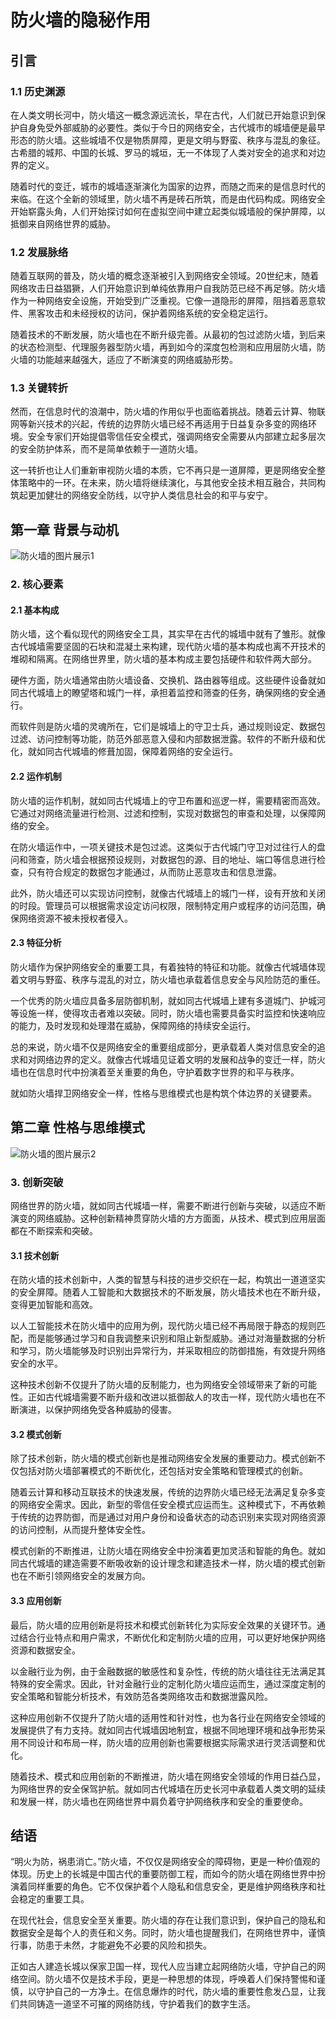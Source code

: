 # 防火墙的隐秘作用

## 引言

### 1.1 历史渊源

在人类文明长河中，防火墙这一概念源远流长，早在古代，人们就已开始意识到保护自身免受外部威胁的必要性。类似于今日的网络安全，古代城市的城墙便是最早形态的防火墙。这些城墙不仅是物质屏障，更是文明与野蛮、秩序与混乱的象征。古希腊的城邦、中国的长城、罗马的城垣，无一不体现了人类对安全的追求和对边界的定义。

随着时代的变迁，城市的城墙逐渐演化为国家的边界，而随之而来的是信息时代的来临。在这个全新的领域里，防火墙不再是砖石所筑，而是由代码构成。网络安全开始崭露头角，人们开始探讨如何在虚拟空间中建立起类似城墙般的保护屏障，以抵御来自网络世界的威胁。

### 1.2 发展脉络

随着互联网的普及，防火墙的概念逐渐被引入到网络安全领域。20世纪末，随着网络攻击日益猖獗，人们开始意识到单纯依靠用户自我防范已经不再足够。防火墙作为一种网络安全设施，开始受到广泛重视。它像一道隐形的屏障，阻挡着恶意软件、黑客攻击和未经授权的访问，保护着网络系统的安全稳定运行。

随着技术的不断发展，防火墙也在不断升级完善。从最初的包过滤防火墙，到后来的状态检测型、代理服务器型防火墙，再到如今的深度包检测和应用层防火墙，防火墙的功能越来越强大，适应了不断演变的网络威胁形势。

### 1.3 关键转折

然而，在信息时代的浪潮中，防火墙的作用似乎也面临着挑战。随着云计算、物联网等新兴技术的兴起，传统的边界防火墙已经不再适用于日益复杂多变的网络环境。安全专家们开始提倡零信任安全模式，强调网络安全需要从内部建立起多层次的安全防护体系，而不是简单依赖于一道防火墙。

这一转折也让人们重新审视防火墙的本质，它不再只是一道屏障，更是网络安全整体策略中的一环。在未来，防火墙将继续演化，与其他安全技术相互融合，共同构筑起更加健壮的网络安全防线，以守护人类信息社会的和平与安宁。

## 第一章 背景与动机

![防火墙的图片展示1](https://images.unsplash.com/photo-1711034526223-169be2b57103?crop=entropy&cs=tinysrgb&fit=max&fm=jpg&ixid=M3w2ODA3MzJ8MHwxfHNlYXJjaHwxfHwlRTklOTglQjIlRTclODElQUIlRTUlQTIlOTl8ZW58MHwwfHx8MTczMjg0ODMzNXww&ixlib=rb-4.0.3&q=80&w=1080)

### 2. 核心要素

#### 2.1 基本构成

防火墙，这个看似现代的网络安全工具，其实早在古代的城墙中就有了雏形。就像古代城墙需要坚固的石块和混凝土来构建，现代防火墙的基本构成也离不开技术的堆砌和隔离。在网络世界里，防火墙的基本构成主要包括硬件和软件两大部分。

硬件方面，防火墙通常由防火墙设备、交换机、路由器等组成。这些硬件设备就如同古代城墙上的瞭望塔和城门一样，承担着监控和筛查的任务，确保网络的安全通行。

而软件则是防火墙的灵魂所在，它们是城墙上的守卫士兵，通过规则设定、数据包过滤、访问控制等功能，防范外部恶意入侵和内部数据泄露。软件的不断升级和优化，就如同古代城墙的修葺加固，保障着网络的安全运行。

#### 2.2 运作机制

防火墙的运作机制，就如同古代城墙上的守卫布置和巡逻一样，需要精密而高效。它通过对网络流量进行检测、过滤和控制，实现对数据包的审查和处理，以保障网络的安全。

在防火墙运作中，一项关键技术是包过滤。这类似于古代城门守卫对过往行人的盘问和筛查，防火墙会根据预设规则，对数据包的源、目的地址、端口等信息进行检查，只有符合规定的数据包才能通过，从而防止恶意攻击和信息泄露。

此外，防火墙还可以实现访问控制，就像古代城墙上的城门一样，设有开放和关闭的时段。管理员可以根据需求设定访问权限，限制特定用户或程序的访问范围，确保网络资源不被未授权者侵入。

#### 2.3 特征分析

防火墙作为保护网络安全的重要工具，有着独特的特征和功能。就像古代城墙体现着文明与野蛮、秩序与混乱的对立，防火墙也承载着信息安全与风险防范的重任。

一个优秀的防火墙应具备多层防御机制，就如同古代城墙上建有多道城门、护城河等设施一样，使得攻击者难以突破。同时，防火墙也需要具备实时监控和快速响应的能力，及时发现和处理潜在威胁，保障网络的持续安全运行。

总的来说，防火墙不仅是网络安全的重要组成部分，更承载着人类对信息安全的追求和对网络边界的定义。就像古代城墙见证着文明的发展和战争的变迁一样，防火墙也在信息时代中扮演着至关重要的角色，守护着数字世界的和平与秩序。

就如防火墙捍卫网络安全一样，性格与思维模式也是构筑个体边界的关键要素。

## 第二章 性格与思维模式

![防火墙的图片展示2](https://images.unsplash.com/photo-1709344839930-e980616f9aa0?crop=entropy&cs=tinysrgb&fit=max&fm=jpg&ixid=M3w2ODA3MzJ8MHwxfHNlYXJjaHwyfHwlRTklOTglQjIlRTclODElQUIlRTUlQTIlOTl8ZW58MHwwfHx8MTczMjg0ODMzNXww&ixlib=rb-4.0.3&q=80&w=1080)

### 3. 创新突破

网络世界的防火墙，就如同古代城墙一样，需要不断进行创新与突破，以适应不断演变的网络威胁。这种创新精神贯穿防火墙的方方面面，从技术、模式到应用层面都在不断探索和突破。

#### 3.1 技术创新

在防火墙的技术创新中，人类的智慧与科技的进步交织在一起，构筑出一道道坚实的安全屏障。随着人工智能和大数据技术的不断发展，防火墙技术也在不断升级，变得更加智能和高效。

以人工智能技术在防火墙中的应用为例，现代防火墙已经不再局限于静态的规则匹配，而是能够通过学习和自我调整来识别和阻止新型威胁。通过对海量数据的分析和学习，防火墙能够及时识别出异常行为，并采取相应的防御措施，有效提升网络安全的水平。

这种技术创新不仅提升了防火墙的反制能力，也为网络安全领域带来了新的可能性。正如古代城墙需要不断升级和改进以抵御敌人的攻击一样，现代防火墙也在不断演进，以保护网络免受各种威胁的侵害。

#### 3.2 模式创新

除了技术创新，防火墙的模式创新也是推动网络安全发展的重要动力。模式创新不仅包括对防火墙部署模式的不断优化，还包括对安全策略和管理模式的创新。

随着云计算和移动互联技术的快速发展，传统的边界防火墙已经无法满足复杂多变的网络安全需求。因此，新型的零信任安全模式应运而生。这种模式下，不再依赖于传统的边界防御，而是通过对用户身份和设备状态的动态识别来实现对网络资源的访问控制，从而提升整体安全性。

模式创新的不断推进，让防火墙在网络安全中扮演着更加灵活和智能的角色。就如同古代城墙的建造需要不断吸收新的设计理念和建造技术一样，防火墙的模式创新也在不断引领网络安全的发展方向。

#### 3.3 应用创新

最后，防火墙的应用创新是将技术和模式创新转化为实际安全效果的关键环节。通过结合行业特点和用户需求，不断优化和定制防火墙的应用，可以更好地保护网络资源和数据安全。

以金融行业为例，由于金融数据的敏感性和复杂性，传统的防火墙往往无法满足其特殊的安全需求。因此，针对金融行业的定制化防火墙应运而生，通过深度定制的安全策略和智能分析技术，有效防范各类网络攻击和数据泄露风险。

这种应用创新不仅提升了防火墙的适用性和针对性，也为各行业在网络安全领域的发展提供了有力支持。就如同古代城墙因地制宜，根据不同地理环境和战争形势采用不同设计和布局一样，防火墙的应用创新也需要根据实际需求进行灵活调整和优化。

随着技术、模式和应用创新的不断推进，防火墙在网络安全领域的作用日益凸显，为网络世界的安全保驾护航。就如同古代城墙在历史长河中承载着人类文明的延续和发展一样，防火墙也在网络世界中肩负着守护网络秩序和安全的重要使命。


## 结语

“明火为防，祸患消亡。”防火墙，不仅仅是网络安全的障碍物，更是一种价值观的体现。历史上的长城是中国古代的重要防御工程，而如今的防火墙在网络世界中扮演着同样重要的角色。它不仅保护着个人隐私和信息安全，更是维护网络秩序和社会稳定的重要工具。

在现代社会，信息安全至关重要。防火墙的存在让我们意识到，保护自己的隐私和数据安全是每个人的责任和义务。同时，防火墙也提醒我们，在网络世界中，谨慎行事，防患于未然，才能避免不必要的风险和损失。

正如古人建造长城以保家卫国一样，现代人应当建立起网络防火墙，守护自己的网络空间。防火墙不仅是技术手段，更是一种思想的体现，呼唤着人们保持警惕和谨慎，以守护自己的一方净土。在信息爆炸的时代，防火墙的重要性愈发凸显，让我们共同铸造一道坚不可摧的网络防线，守护着我们的数字生活。
